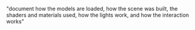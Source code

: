 "document how the models are loaded, how the scene was built, the shaders and materials used, how the lights work, and how the
interaction works"